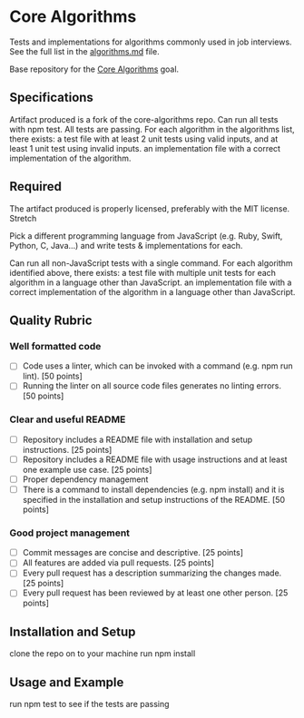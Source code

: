 # Core Algorithms

Tests and implementations for algorithms commonly used in job interviews. See the full list in the [algorithms.md](algorithms.md) file.

Base repository for the [Core Algorithms](http://jsdev.learnersguild.org/goals/123) goal.

## Specifications

 Artifact produced is a fork of the core-algorithms repo.
 Can run all tests with npm test.
 All tests are passing.
 For each algorithm in the algorithms list, there exists:
 a test file with at least 2 unit tests using valid inputs, and at least 1 unit test using invalid inputs.
 an implementation file with a correct implementation of the algorithm.

## Required
 The artifact produced is properly licensed, preferably with the MIT license.
 Stretch

 Pick a different programming language from JavaScript (e.g. Ruby, Swift, Python, C, Java…) and write tests & implementations for each.

 Can run all non-JavaScript tests with a single command.
 For each algorithm identified above, there exists:
 a test file with multiple unit tests for each algorithm in a language other than JavaScript.
 an implementation file with a correct implementation of the algorithm in a language other than JavaScript.

## Quality Rubric

### Well formatted code
- [ ] Code uses a linter, which can be invoked with a command (e.g. npm run lint). [50 points]
- [ ] Running the linter on all source code files generates no linting errors. [50 points]

### Clear and useful README
- [ ] Repository includes a README file with installation and setup instructions. [25 points]
- [ ] Repository includes a README file with usage instructions and at least one example use case. [25 points]
- [ ] Proper dependency management
- [ ] There is a command to install dependencies (e.g. npm install) and it is specified in the installation and         setup instructions of the README. [50 points]

### Good project management
- [ ] Commit messages are concise and descriptive. [25 points]
- [ ] All features are added via pull requests. [25 points]
- [ ] Every pull request has a description summarizing the changes made. [25 points]
- [ ] Every pull request has been reviewed by at least one other person. [25 points]

## Installation and Setup

clone the repo on to your machine
run npm install

## Usage and Example
run npm test to see if the tests are passing

